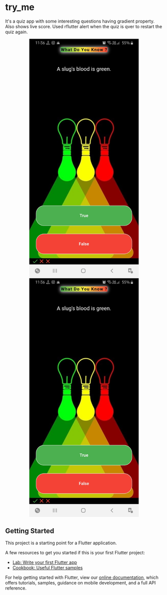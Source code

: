 # try_me

It's a quiz app with some interesting questions having gradient property. Also shows live score.
Used rflutter alert when the quiz is qver to restart the quiz again.
<p align="center">
  <img src="Screenshot1.jpg" width="350" title="hover text">
  <img src="Screenshot1.jpg" width="350" alt="accessibility text">
</p>


## Getting Started

This project is a starting point for a Flutter application.

A few resources to get you started if this is your first Flutter project:

- [Lab: Write your first Flutter app](https://flutter.dev/docs/get-started/codelab)
- [Cookbook: Useful Flutter samples](https://flutter.dev/docs/cookbook)

For help getting started with Flutter, view our
[online documentation](https://flutter.dev/docs), which offers tutorials,
samples, guidance on mobile development, and a full API reference.
